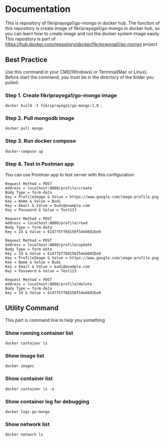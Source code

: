 # Documentation
This is repository of fikriprayoga1/go-mongo in docker hub. The function of this repository is create image of fikriprayoga1/go-mongo in docker hub, so you can learn how to create image and run the docker system image easily. This repository is part of https://hub.docker.com/repository/docker/fikriprayoga1/go-mongo project

## Best Practice
Use this command in your CMD(Windows) or Terminal(Mac or Linux). Before start the command, you must be in the directory of the folder you pulled.

### Step 1. Create fikriprayoga1/go-mongo image
```
docker build -t fikriprayoga1/go-mongo:1.0 .
```

### Step 2. Pull mongodb image
```
docker pull mongo
```

### Step 3. Run docker compose
```
docker-compose up
```

### Step 4. Test in Postman app
You can use Postman app to test server with this configuration
```
Request Method = POST
Address = localhost:8080/profile/create
Body Type = form-data
Key = ProfileImage & Value = https://www.google.com/image-profile.png
Key = Name & Value = Budi
Key = Email & Value = budi@example.com
Key = Password & Value = Test123
```

```
Request Method = POST
Address = localhost:8080/profile/read
Body Type = form-data
Key = Id & Value = 614775ff8d156f54ebb02be0
```

```
Request Method = POST
Address = localhost:8080/profile/update
Body Type = form-data
Key = Id & Value = 614775ff8d156f54ebb02be0
Key = ProfileImage & Value = https://www.google.com/image-profile.png
Key = Name & Value = Budi
Key = Email & Value = budi@example.com
Key = Password & Value = Test123
```

```
Request Method = POST
Address = localhost:8080/profile/delete
Body Type = form-data
Key = Id & Value = 614775ff8d156f54ebb02be0
```

## Utility Command
This part is command line to help you something

### Show running container list
```
docker container ls
```

### Show image list
```
docker images
```

### Show  container list
```
docker container ls -a
```

### Show  container log for debugging
```
docker logs go-mongo
```

### Show network list
```
docker network ls
```
